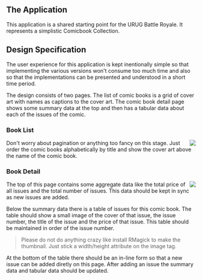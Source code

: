 ## The Application

This application is a shared starting point for the URUG Battle Royale. It represents a simplistic Comicbook Collection.

## Design Specification

The user experience for this application is kept inentionally simple so that implementing the various versions won't consume too much time and also so that the implementations can be presented and understood in a short time period.

The design consists of two pages. The list of comic books is a grid of cover art with names as captions to the cover art. The comic book detail page shows some summary data at the top and then has a tabular data about each of the issues of the comic.

### Book List
<img src="https://raw.github.com/hqmq/comic_collector/master/public/book_list.png" style="float:right;" />
Don't worry about pagination or anything too fancy on this stage. Just order the comic books alphabetically by title and show the cover art above the name of the comic book.

### Book Detail
<img src="https://raw.github.com/hqmq/comic_collector/master/public/book_detail.png" style="float:right;" />
The top of this page contains some aggregate data like the total price of all issues and the total number of issues.  This data should be kept in sync as new issues are added.

Below the summary data there is a table of issues for this comic book.  The table should show a small image of the cover of that issue, the issue number, the title of the issue and the price of that issue.  This table should be maintained in order of the issue number.

> Please do not do anything crazy like install RMagick to make the thumbnail. Just stick a width/height attribute on the image tag.

At the bottom of the table there should be an in-line form so that a new issue can be added diretly on this page. After adding an issue the summary data and tabular data should be updated.

